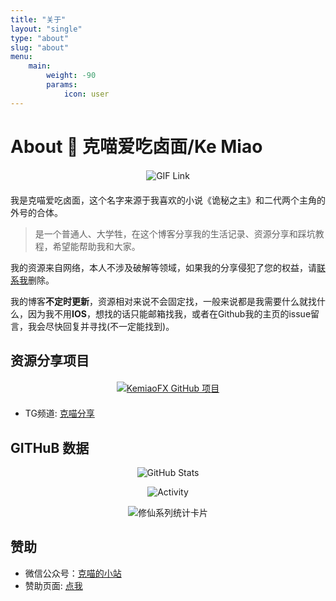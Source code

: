 ```yaml
---
title: "关于"
layout: "single"
type: "about"
slug: "about" 
menu:
    main: 
        weight: -90
        params:
            icon: user
---
```


# About 👋 克喵爱吃卤面/Ke Miao

<div style="text-align: center; margin: 20px 0;">
  <a href="https://miao.kemeow.top/">
    <img 
      src="https://media.giphy.com/media/SWoSkN6DxTszqIKEqv/giphy.gif" 
      alt="GIF Link" 
      height="275" 
      style="max-width: 100%; height: auto; display: inline-block;"
    />
  </a>
</div>

我是克喵爱吃卤面，这个名字来源于我喜欢的小说《诡秘之主》和二代两个主角的外号的合体。

> 是一个普通人、大学牲，在这个博客分享我的生活记录、资源分享和踩坑教程，希望能帮助我和大家。

我的资源来自网络，本人不涉及破解等领域，如果我的分享侵犯了您的权益，请[联系我](me@mail.kemeow.top)删除。

我的博客**不定时更新**，资源相对来说不会固定找，一般来说都是我需要什么就找什么，因为我不用**IOS**，想找的话只能邮箱找我，或者在Github我的主页的issue留言，我会尽快回复并寻找(不一定能找到)。

## 资源分享项目

<div style="text-align:center; margin:20px 0;">
  <a href="https://github.com/Kemeow815/kemiaofx" target="_blank" rel="noopener">
    <img 
      src="https://readme.kemeow.top/api/pin/?username=Kemeow815&repo=kemiaofx&theme=dark" 
      alt="KemiaoFX GitHub 项目"
      style="max-width:100%;"
    >
  </a>
</div>


- TG频道: [克喵分享](https://t.me/kemiaofx_me)

## GITHuB 数据

<div align="center">
  <img src="https://readme.kemeow.top/api/?username=kemiaofxjun&show_icons=true&title_color=fff&icon_color=79ff97&text_color=9f9f9f&bg_color=151515" alt="GitHub Stats" />
</div>

<p align="center">
  <a>
    <img src="https://activity.kemeow.top/graph?username=kemiaofxjun&custom_title=克喵的热力图&hide_border=true" alt="Activity">
  </a>
</p>

<div align="center">
  <img 
    src="https://github-immortality.vercel.app/api?username=kemiaofxjun&theme=github-compact&custom_title=Immortality&radius=30&height=300" 
    alt="修仙系列统计卡片" 
    style="max-width: 100%; height: auto;" 
  />
</div>


## 赞助

- 微信公众号：[克喵的小站](https://wechat.kemeow.top/)
- 赞助页面: [点我](https://donate.kemeow.top/)